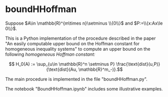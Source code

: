 # boundHHoffman
Suppose $A\in \mathbb{R}^{m\times n}\setminus \\{0\\}$ and $P:=\\{x:Ax\le 0\\}$.

This is a Python implementation of the procedure described in the paper "An easily computable upper bound on the Hoffman constant for homogeneous inequality systems" to compute an upper bound on the following *homogeneous Hoffman constant:*

$$
H_0(A) := \sup_{u\in \mathbb{R}^n \setminus P} \frac{\text{dist}(u,P)}{\text{dist}(Au, \mathbb{R}^m_-)}.$$  

The main procedure is implemented in the file "boundHHoffman.py".

The notebook "BoundHHoffman.ipynb" includes some illustrative examples.

